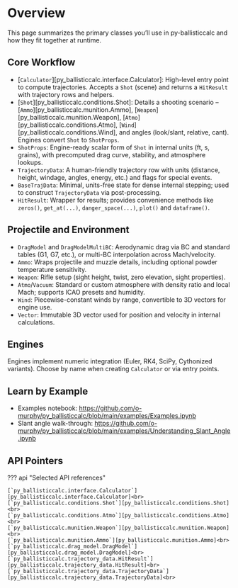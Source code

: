 # Overview

This page summarizes the primary classes you’ll use in py-ballisticcalc and how they fit together at runtime.

## Core Workflow

- [`Calculator`][py_ballisticcalc.interface.Calculator]: High-level entry point to compute trajectories. Accepts a `Shot` (scene) and returns a `HitResult` with trajectory rows and helpers.
- [`Shot`][py_ballisticcalc.conditions.Shot]: Details a shooting scenario – [`Ammo`][py_ballisticcalc.munition.Ammo], [`Weapon`][py_ballisticcalc.munition.Weapon], [`Atmo`][py_ballisticcalc.conditions.Atmo], [`Wind`][py_ballisticcalc.conditions.Wind], and angles (look/slant, relative, cant). Engines convert `Shot` to `ShotProps`.
- `ShotProps`: Engine-ready scalar form of `Shot` in internal units (ft, s, grains), with precomputed drag curve, stability, and atmosphere lookups.
- `TrajectoryData`: A human-friendly trajectory row with units (distance, height, windage, angles, energy, etc.) and flags for special events.
- `BaseTrajData`: Minimal, units-free state for dense internal stepping; used to construct `TrajectoryData` via post-processing.
- `HitResult`: Wrapper for results; provides convenience methods like `zeros()`, `get_at(...)`, `danger_space(...)`, `plot()` and `dataframe()`.

## Projectile and Environment

- `DragModel` and `DragModelMultiBC`: Aerodynamic drag via BC and standard tables (G1, G7, etc.), or multi-BC interpolation across Mach/velocity.
- `Ammo`: Wraps projectile and muzzle details, including optional powder temperature sensitivity.
- `Weapon`: Rifle setup (sight height, twist, zero elevation, sight properties).
- `Atmo`/`Vacuum`: Standard or custom atmosphere with density ratio and local Mach; supports ICAO presets and humidity.
- `Wind`: Piecewise-constant winds by range, convertible to 3D vectors for engine use.
- `Vector`: Immutable 3D vector used for position and velocity in internal calculations.

## Engines

Engines implement numeric integration (Euler, RK4, SciPy, Cythonized variants). Choose by name when creating `Calculator` or via entry points.

## Learn by Example

- Examples notebook: https://github.com/o-murphy/py_ballisticcalc/blob/main/examples/Examples.ipynb
- Slant angle walk-through: https://github.com/o-murphy/py_ballisticcalc/blob/main/examples/Understanding_Slant_Angle.ipynb

## API Pointers

??? api "Selected API references"

	[`py_ballisticcalc.interface.Calculator`][py_ballisticcalc.interface.Calculator]<br>
	[`py_ballisticcalc.conditions.Shot`][py_ballisticcalc.conditions.Shot]<br>
	[`py_ballisticcalc.conditions.Atmo`][py_ballisticcalc.conditions.Atmo]<br>
	[`py_ballisticcalc.munition.Weapon`][py_ballisticcalc.munition.Weapon]<br>
	[`py_ballisticcalc.munition.Ammo`][py_ballisticcalc.munition.Ammo]<br>
	[`py_ballisticcalc.drag_model.DragModel`][py_ballisticcalc.drag_model.DragModel]<br>
	[`py_ballisticcalc.trajectory_data.HitResult`][py_ballisticcalc.trajectory_data.HitResult]<br>
	[`py_ballisticcalc.trajectory_data.TrajectoryData`][py_ballisticcalc.trajectory_data.TrajectoryData]<br>

